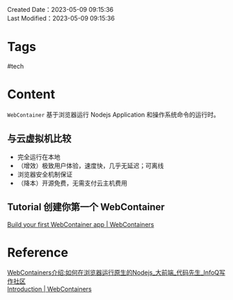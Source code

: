Created Date：2023-05-09 09:15:36  
Last Modified：2023-05-09 09:15:36

# Tags

#tech

# Content

`WebContainer` 基于浏览器运行 Nodejs Application 和操作系统命令的运行时。

## 与云虚拟机比较

- 完全运行在本地
- （增效）极致用户体验，速度快，几乎无延迟；可离线
- 浏览器安全机制保证
- （降本）开源免费，无需支付云主机费用

## Tutorial 创建你第一个 WebContainer

[Build your first WebContainer app | WebContainers](https://webcontainers.io/tutorial/1-build-your-first-webcontainer-app)

# Reference

[WebContainers介绍:如何在浏览器运行原生的Nodejs_大前端_代码先生_InfoQ写作社区](https://xie.infoq.cn/article/b7f4f6e5bb831e4f20cdca35a)  
[Introduction | WebContainers](https://webcontainers.io/guides/introduction)  
